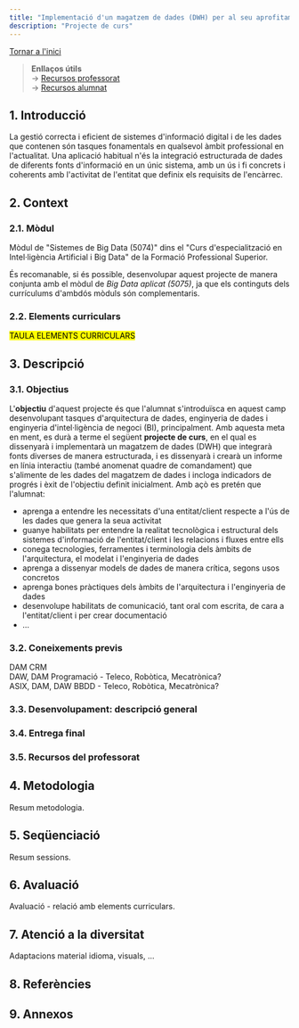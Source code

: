 ```yaml
---
title: "Implementació d'un magatzem de dades (DWH) per al seu aprofitament en un projecte d'intel·ligència de negoci (BI)"
description: "Projecte de curs"
---
```


[Tornar a l'inici](../../../index.html)  


> **Enllaços útils**  
> &#8594; [Recursos professorat](./fp-ia-bigdata.html)  
> &#8594; [Recursos alumnat](./fp-ia-bigdata.html)  

## 1.	Introducció  
La gestió correcta i eficient de sistemes d'informació digital i de les dades que contenen són tasques fonamentals en qualsevol àmbit professional en l'actualitat. Una aplicació habitual n'és la integració estructurada de dades de diferents fonts d'informació en un únic sistema, amb un ús i fi concrets i coherents amb l'activitat de l'entitat que definix els requisits de l'encàrrec. <br> 


## 2.	Context
### 2.1.	Mòdul
Mòdul de "Sistemes de Big Data (5074)" dins el "Curs d'especialització en Intel·ligència Artificial i Big Data" de la Formació Professional Superior.  

És recomanable, si és possible, desenvolupar aquest projecte de manera conjunta amb el mòdul de <i>Big Data aplicat (5075)</i>, ja que els continguts dels currículums d'ambdós mòduls són complementaris.

### 2.2.	Elements curriculars
<mark>TAULA ELEMENTS CURRICULARS</mark>

## 3.	Descripció
### 3.1.	Objectius
L'<b>objectiu</b> d'aquest projecte és que l'alumnat s'introduïsca en aquest camp desenvolupant tasques d'arquitectura de dades, enginyeria de dades i enginyeria d'intel·ligència de negoci (BI), principalment. Amb aquesta meta en ment, es durà a terme el següent <b>projecte de curs</b>, en el qual es dissenyarà i implementarà un magatzem de dades (DWH) que integrarà fonts diverses de manera estructurada, i es dissenyarà i crearà un informe en línia interactiu (també anomenat quadre de comandament) que s'alimente de les dades del magatzem de dades i incloga indicadors de progrés i èxit de l'objectiu definit inicialment. Amb açò es pretén que l'alumnat:  
- aprenga a entendre les necessitats d'una entitat/client respecte a l'ús de les dades que genera la seua activitat
- guanye habilitats per entendre la realitat tecnològica i estructural dels sistemes d'informació de l'entitat/client i les relacions i fluxes entre ells
- conega tecnologies, ferramentes i terminologia dels àmbits de l'arquitectura, el modelat i l'enginyeria de dades
- aprenga a dissenyar models de dades de manera crítica, segons usos concretos
- aprenga bones pràctiques dels àmbits de l'arquitectura i l'enginyeria de dades
- desenvolupe habilitats de comunicació, tant oral com escrita, de cara a l'entitat/client i per crear documentació  
- ...


### 3.2.	Coneixements previs
DAM CRM  
DAW, DAM Programació - Teleco, Robòtica, Mecatrònica?  
ASIX, DAM, DAW BBDD - Teleco, Robòtica, Mecatrònica? 

### 3.3.	Desenvolupament: descripció general
### 3.4.	Entrega final
### 3.5.	Recursos del professorat
## 4.	Metodologia
Resum metodologia.  

## 5.	Seqüenciació
Resum sessions.  

## 6.	Avaluació
Avaluació - relació amb elements curriculars.  

## 7.	Atenció a la diversitat
Adaptacions material idioma, visuals, ...

## 8.	Referències
## 9.	Annexos
